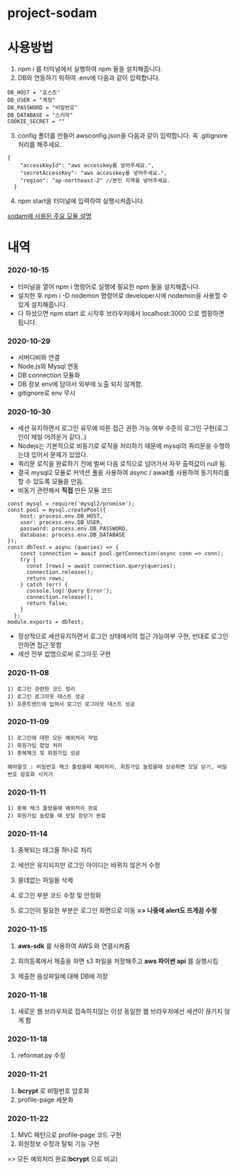 # project-sodam
# 사용방법
1) npm i 를 터미널에서 실행하여 npm 들을 설치해줍니다.
2) DB와 연동하기 위하여 .env에 다음과 같이 입력합니다.

```
DB_HOST = "호스트"
DB_USER = "계정"
DB_PASSWORD = "비밀번호"
DB_DATABASE = "스키마"
COOKIE_SECRET = ""
```
3) config 폴더를 만들어 awsconfig.json을 다음과 같이 입력합니다. 꼭 .gitignore 처리를 해주세요.

```
{
    "accessKeyId": "aws accesskey를 넣어주세요.",
    "secretAccessKey": "aws accesskey를 넣어주세요.",
    "region": "ap-northeast-2" //본인 지역을 넣어주세요. 
  }
```
4) npm start을 터미널에 입력하여 실행시켜줍니다.

[sodam에 사용된 주요 모듈 설명](https://github.com/kingbj940429/Node.JS_Tips_for_me/blob/main/README.md)

# 내역
### 2020-10-15
* 터미널을 열어 npm i 명령어로 실행에 필요한 npm 들을 설치해줍니다.
* 설치한 후 npm i -D nodemon 명령어로 developer시에 nodemon을 사용할 수 있게 설치해줍니다.
* 다 하셨으면 npm start 로 시작후 브라우저에서 localhost:3000 으로 맵핑하면 됩니다.

### 2020-10-29
* 서버디비와 연결
* Node.js와 Mysql 연동
* DB connection 모듈화
* DB 정보 env에 담아서 외부에 노출 되지 않게함.
* gitignore로 env 무시

### 2020-10-30
* 세션 유지하면서 로그인 유무에 따른 접근 권한 가능 여부 수준의 로그인 구현(로그인이 제일 어려운거 같다..) 
* Nodejs는 기본적으로 비동기로 로직을 처리하기 때문에 mysql의 쿼리문을 수행하는데 있어서 문제가 있었다.
* 쿼리문 로직을 완료하기 전에 벌써 다음 로직으로 넘어가서 자꾸 출력값이 null 됨.
* 결국 mysql2 모듈로 커넥션 풀을 사용하여 async / await를 사용하여 동기처리를 할 수 있도록 모듈을 만듬.
* 비동기 관련해서 **직접** 만든 모듈 코드
```
const mysql = require('mysql2/promise');
const pool = mysql.createPool({
    host: process.env.DB_HOST,
    user: process.env.DB_USER,
    password: process.env.DB_PASSWORD,
    database: process.env.DB_DATABASE
});
const dbTest = async (queries) => {
    const connection = await pool.getConnection(async conn => conn);
    try {    
      const [rows] = await connection.query(queries);
      connection.release();
      return rows;
    } catch (err) {
      console.log('Query Error');
      connection.release();
      return false;
    }
  };
module.exports = dbTest;
```
* 정상적으로 세션유지하면서 로그인 상태에서의 접근 가능여부 구현, 반대로 로그인 안하면 접근 못함
* 세션 전부 없앰으로써 로그아웃 구현

### 2020-11-08
```
1) 로그인 관련한 코드 정리
2) 로그인 로그아웃 테스트 성공
3) 프론트엔드에 입혀서 로그인 로그아웃 테스트 성공
```

### 2020-11-09
```
1) 로그인에 대한 모든 예외처리 작업
2) 회원가입 팝업 처리
3) 중복체크 및 회원가입 성공

해야할것 : 비밀번호 체크 틀렸을때 예외처리, 회원가입 눌렀을때 성공하면 모달 닫기, 비밀번호 암호화 시키기
```
### 2020-11-11
```
1) 중복 체크 틀렸을때 예외처리 완료
2) 회원가입 눌렀을 때 모달 창닫기 완료
```

### 2020-11-14
1) 중복되는 태그들 하나로 처리

2) 세션은 유지되지만 로그인 아이디는 바뀌지 않은거 수정

3) 쓸데없는 파일들 삭제

4) 로그인 부분 코드 수정 및 안정화

5) 로그인이 필요한 부분은 로그인 화면으로 이동
**=> 나중에 alert도 뜨게끔 수정**

### 2020-11-15
1) **aws-sdk** 를 사용하여 AWS 와 연결시켜줌

2) 회의등록에서 제출을 하면 s3 파일을 저장해주고 **aws 파이썬 api** 를 실행시킴

3) 제출한 음성파일에 대해 DB에 저장

### 2020-11-18
1) 새로운 웹 브라우저로 접속하지않는 이상 동일한 웹 브라우저에선 세션이 끊기지 않게 함

### 2020-11-18
1) reformat.py 수정

### 2020-11-21
1) __**bcrypt**__ 로 비밀번호 암호화
2) profile-page 세분화

### 2020-11-22
1) MVC 패턴으로 profile-page 코드 구현
2) 회원정보 수정과 탈퇴 기능 구현

  => 모든 예외처리 완료(__**bcrypt**__ 으로 비교)